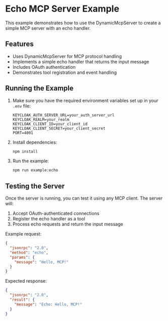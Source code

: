 # Echo MCP Server Example

This example demonstrates how to use the DynamicMcpServer to create a simple MCP server with an echo handler.

## Features

- Uses DynamicMcpServer for MCP protocol handling
- Implements a simple echo handler that returns the input message
- Includes OAuth authentication
- Demonstrates tool registration and event handling

## Running the Example

1. Make sure you have the required environment variables set up in your `.env` file:

   ```
   KEYCLOAK_AUTH_SERVER_URL=your_auth_server_url
   KEYCLOAK_REALM=your_realm
   KEYCLOAK_CLIENT_ID=your_client_id
   KEYCLOAK_CLIENT_SECRET=your_client_secret
   PORT=4001
   ```

2. Install dependencies:

   ```bash
   npm install
   ```

3. Run the example:
   ```bash
   npm run example:echo
   ```

## Testing the Server

Once the server is running, you can test it using any MCP client. The server will:

1. Accept OAuth-authenticated connections
2. Register the echo handler as a tool
3. Process echo requests and return the input message

Example request:

```json
{
  "jsonrpc": "2.0",
  "method": "echo",
  "params": {
    "message": "Hello, MCP!"
  }
}
```

Expected response:

```json
{
  "jsonrpc": "2.0",
  "result": {
    "message": "Echo: Hello, MCP!"
  }
}
```
